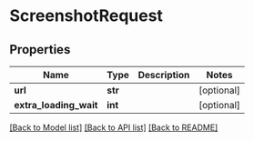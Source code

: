 # ScreenshotRequest

## Properties
Name | Type | Description | Notes
------------ | ------------- | ------------- | -------------
**url** | **str** |  | [optional] 
**extra_loading_wait** | **int** |  | [optional] 

[[Back to Model list]](../README.md#documentation-for-models) [[Back to API list]](../README.md#documentation-for-api-endpoints) [[Back to README]](../README.md)


